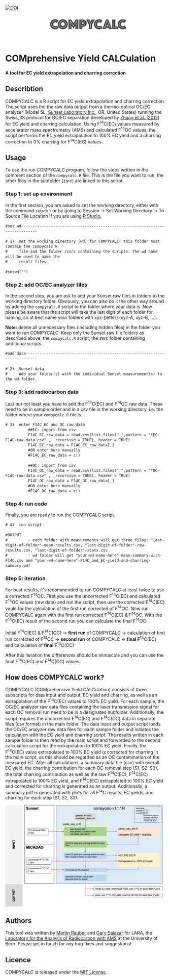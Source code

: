 [![DOI](https://zenodo.org/badge/DOI/10.5281/zenodo.4318834.svg)](https://doi.org/10.5281/zenodo.4318834) ![COMPYCALC-logo](compycalc-logo.png "COMPYCALC logo")

# COMprehensive Yield CALCulation

#### A tool for EC yield extrapolation and charring correction

## Describtion

COMPYCALC is a R script for EC yield extrapolation and charring correction. The script uses the the raw data output from a thermo-optical OC/EC analyzer (Model 5L, [Sunset Laboratory Inc.](https://www.sunlab.com), OR, United States) running the Swiss_3S protocol for OC/EC separation developed by [Zhang et al. (2012)](https://doi.org/10.5194/acp-12-10841-2012) for EC yield and charring calculation. Using F<sup>14</sup>C(EC) values measured by accelerator mass spectrometry (AMS) and calculated F<sup>14</sup>OC values, the script performs the EC yield extrapolation to 100% EC yield and a charring correction to 0% charring for F<sup>14</sup>C(EC) values.

## Usage

To use the run COMPYCALC program, follow the steps written in the comment section of the `compycalc.R` file. This is the file you want to run, the other files in the subfolder (zsrc) are linked to this script.

### Step 1: set up environment

In the first section, you are asked to set the working directory, either with the command `setwd()` or by going to Session → Set Working Directory → To Source File Location if you are using [R Studio](https://rstudio.com).

    #set wd-----------------------------------------------------------------------------

    # 1)  set the working directory (wd) for COMPYCALC: this folder must contain the compycalc R
    #     file and the folder /zsrc containing the scripts. The wd name will be used to name the 
    #     result files. 

    #setwd("")

### Step 2: add OC/EC analyzer files

In the second step, you are ask to add your Sunset raw files in folders to the working directory folder. Obviously, you can also do it the other way around by adding the `compycalc.R` script to the folder where your data is. Now please be aware that the script will take the last digit of each folder for naming, so at best name your folders with xyz-[letter] (xyz-A, xyz-B, …).

**Note:** delete all unnecessary files (including hidden files) in the folder you want to run COMPYCALC. Keep only the Sunset raw file folders as described above, the `compycalc.R` script, the *zsrc* folder containing additional scripts.

    #add data---------------------------------------------------------------------------

    # 2)  Sunset data
    #     Add your folder(s) with the individual Sunset measurement(s) to the wd folder. 

### Step 3: add radiocarbon data

Last but not least you have to add the F<sup>14</sup>C(EC) and F<sup>14</sup>OC raw data. These need to be in sample order and in a csv file in the working directory, i.e. the folder where your `compycalc.R` file is.

    # 3)  enter F14C EC and OC raw data
              ##EC: import from csv
              F14C_EC_raw_data = read.csv(list.files(".",pattern = "*EC-F14C-raw-data.csv" ,  recursive = TRUE), header = TRUE)
              F14C_EC_raw_data = F14C_EC_raw_data[,]
              #OR enter here manually
              #F14C_EC_raw_data = c()
              
              ##OC: import from csv
              F14C_OC_raw_data = read.csv(list.files(".",pattern = "*OC-F14C-raw-data.csv" ,  recursive = TRUE), header = TRUE)
              F14C_OC_raw_data = F14C_OC_raw_data[,]
              #OR enter here manually
              #F14C_OC_raw_data = c()

### Step 4: run code

Finally, you are ready to run the COMPYCALC script.

    # 4)  run script
              
    #OUTPUT          
    #         - each folder with measurements will get three files: "last-digit-of-folder"-mean-results.csv, "last-digit-of-folder"-raw-results.csv, "last-digit-of-folder"-stats.csv
    #         - wd folder will get "your-wd-name-here"-mean-summary-with-F14C.csv and "your-wd-name-here"-F14C_and_EC-yield-and-charring-summary.pdf

### Step 5: iteration

For best results, it's recommended to run COMPYCALC at least twice to use a corrected F<sup>14</sup>OC. First you use the uncorrected F<sup>14</sup>C(EC) and calculated F<sup>14</sup>OC values (raw data) and run the script, then use the corrected F<sup>14</sup>C(EC) vaule for the calculation of the first run corrected of F<sup>14</sup>OC. Now run COMPYCALC again with the first run corrected F<sup>14</sup>C(EC) & F<sup>14</sup>OC. With the F<sup>14</sup>C(EC) result of the second run you can calculate the final F<sup>14</sup>OC: <br/> <br/> Initial F<sup>14</sup>C(EC) & F<sup>14</sup>C(OC) → **first run** of COMPYCALC → calculation of first run corrected of F<sup>14</sup>OC → **second run** of COMPYCALC → **final F**<sup>14</sup>C(EC) and calculation of **final F**<sup>14</sup>C(OC) <br/>

After this iteration the differences should be minuscule and you can use the final F<sup>14</sup>C(EC) and F<sup>14</sup>C(OC) values.

## How does COMPYCALC work?

COMPYCALC (COMprehensive Yield CALCulation) consists of three subscripts for data input and output, EC yield and charring, as well as an extrapolation of the F<sup>14</sup>C(EC) values to 100% EC yield. For each sample, the OC/EC analyzer raw data files containing the laser transmission signal for each OC removal run need to be in a designated subfolder. Additionally, the script requires the uncorrected F<sup>14</sup>C(EC) and F<sup>14</sup>C(OC) data in separate files (csv format) in the main folder. The data input and output script loads the OC/EC analyzer raw data files for each sample folder and initiates the calculation with the EC yield and charring script. The results written in each sample folder is then read by the main script and forwarded to the second calculation script for the extrapolation to 100% EC yield. Finally, the F<sup>14</sup>C(EC) value extrapolated to 100% EC yield is corrected for charring in the main script, as this should be regarded as an OC contamination of the measured EC. After all calculations, a summary data file (csv) with overall EC yield, the charring contribution for each OC removal step (S1, S2, S3), the total charring contribution as well as the raw F<sup>14</sup>C(EC), F<sup>14</sup>C(EC) extrapolated to 100% EC yield, and F<sup>14</sup>C(EC) extrapolated to 100% EC yield and corrected for charring is generated as an output. Additionally, a summary pdf is generated with plots for all F<sup>14</sup>C results, EC yields, and charring for each step (S1, S2, S3).

![COMPYCALC scheme](How-does-COMPYCALC-work.png "COMPYCALC scheme")

## Authors

This tool was written by [Martin Rauber](https://www.martin-rauber.com) and [Gary Salazar](mailto:gary.salazar@dcb.unibe.ch) for LARA, the [Laboratory for the Analysis of Radiocarbon with AMS](https://www.14c.unibe.ch) at the University of Bern. Please get in touch for any bug fixes and suggestions!

## Licence

COMPYCALC is released under the [MIT License](LICENCE.txt).
